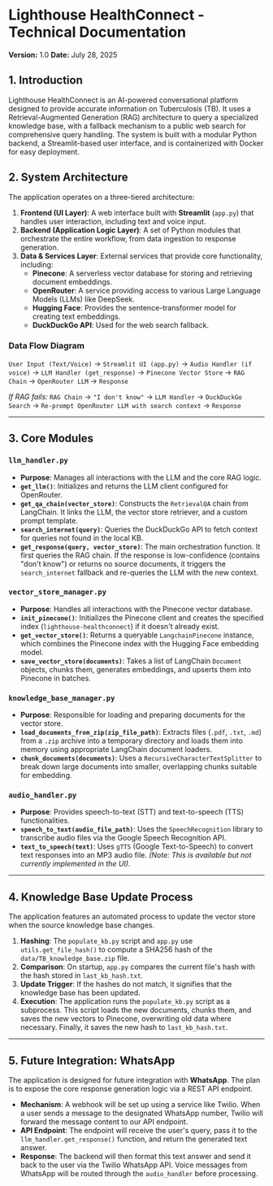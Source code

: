# Lighthouse HealthConnect - Technical Documentation

**Version:** 1.0
**Date:** July 28, 2025

## 1. Introduction

Lighthouse HealthConnect is an AI-powered conversational platform designed to provide accurate information on Tuberculosis (TB). It uses a Retrieval-Augmented Generation (RAG) architecture to query a specialized knowledge base, with a fallback mechanism to a public web search for comprehensive query handling. The system is built with a modular Python backend, a Streamlit-based user interface, and is containerized with Docker for easy deployment.

## 2. System Architecture

The application operates on a three-tiered architecture:

1.  **Frontend (UI Layer)**: A web interface built with **Streamlit** (`app.py`) that handles user interaction, including text and voice input.
2.  **Backend (Application Logic Layer)**: A set of Python modules that orchestrate the entire workflow, from data ingestion to response generation.
3.  **Data & Services Layer**: External services that provide core functionality, including:
    * **Pinecone**: A serverless vector database for storing and retrieving document embeddings.
    * **OpenRouter**: A service providing access to various Large Language Models (LLMs) like DeepSeek.
    * **Hugging Face**: Provides the sentence-transformer model for creating text embeddings.
    * **DuckDuckGo API**: Used for the web search fallback.

### Data Flow Diagram

`User Input (Text/Voice)` -> `Streamlit UI (app.py)` -> `Audio Handler (if voice)` -> `LLM Handler (get_response)` -> `Pinecone Vector Store` -> `RAG Chain` -> `OpenRouter LLM` -> `Response`

*If RAG fails:*
`RAG Chain` -> `"I don't know"` -> `LLM Handler` -> `DuckDuckGo Search` -> `Re-prompt OpenRouter LLM with search context` -> `Response`

---

## 3. Core Modules

### `llm_handler.py`
* **Purpose**: Manages all interactions with the LLM and the core RAG logic.
* **`get_llm()`**: Initializes and returns the LLM client configured for OpenRouter.
* **`get_qa_chain(vector_store)`**: Constructs the `RetrievalQA` chain from LangChain. It links the LLM, the vector store retriever, and a custom prompt template.
* **`search_internet(query)`**: Queries the DuckDuckGo API to fetch context for queries not found in the local KB.
* **`get_response(query, vector_store)`**: The main orchestration function. It first queries the RAG chain. If the response is low-confidence (contains "don't know") or returns no source documents, it triggers the `search_internet` fallback and re-queries the LLM with the new context.

### `vector_store_manager.py`
* **Purpose**: Handles all interactions with the Pinecone vector database.
* **`init_pinecone()`**: Initializes the Pinecone client and creates the specified index (`lighthouse-healthconnect`) if it doesn't already exist.
* **`get_vector_store()`**: Returns a queryable `LangchainPinecone` instance, which combines the Pinecone index with the Hugging Face embedding model.
* **`save_vector_store(documents)`**: Takes a list of LangChain `Document` objects, chunks them, generates embeddings, and upserts them into Pinecone in batches.

### `knowledge_base_manager.py`
* **Purpose**: Responsible for loading and preparing documents for the vector store.
* **`load_documents_from_zip(zip_file_path)`**: Extracts files (`.pdf`, `.txt`, `.md`) from a `.zip` archive into a temporary directory and loads them into memory using appropriate LangChain document loaders.
* **`chunk_documents(documents)`**: Uses a `RecursiveCharacterTextSplitter` to break down large documents into smaller, overlapping chunks suitable for embedding.

### `audio_handler.py`
* **Purpose**: Provides speech-to-text (STT) and text-to-speech (TTS) functionalities.
* **`speech_to_text(audio_file_path)`**: Uses the `SpeechRecognition` library to transcribe audio files via the Google Speech Recognition API.
* **`text_to_speech(text)`**: Uses `gTTS` (Google Text-to-Speech) to convert text responses into an MP3 audio file. *(Note: This is available but not currently implemented in the UI).*

---

## 4. Knowledge Base Update Process

The application features an automated process to update the vector store when the source knowledge base changes.

1.  **Hashing**: The `populate_kb.py` script and `app.py` use `utils.get_file_hash()` to compute a SHA256 hash of the `data/TB_knowledge_base.zip` file.
2.  **Comparison**: On startup, `app.py` compares the current file's hash with the hash stored in `last_kb_hash.txt`.
3.  **Update Trigger**: If the hashes do not match, it signifies that the knowledge base has been updated.
4.  **Execution**: The application runs the `populate_kb.py` script as a subprocess. This script loads the new documents, chunks them, and saves the new vectors to Pinecone, overwriting old data where necessary. Finally, it saves the new hash to `last_kb_hash.txt`.

---

## 5. Future Integration: WhatsApp

The application is designed for future integration with **WhatsApp**. The plan is to expose the core response generation logic via a REST API endpoint.

* **Mechanism**: A webhook will be set up using a service like Twilio. When a user sends a message to the designated WhatsApp number, Twilio will forward the message content to our API endpoint.
* **API Endpoint**: The endpoint will receive the user's query, pass it to the `llm_handler.get_response()` function, and return the generated text answer.
* **Response**: The backend will then format this text answer and send it back to the user via the Twilio WhatsApp API. Voice messages from WhatsApp will be routed through the `audio_handler` before processing.